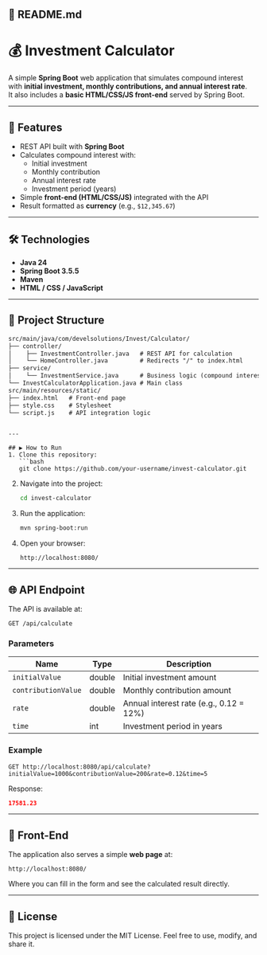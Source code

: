 ## 📄 README.md


# 💰 Investment Calculator

A simple **Spring Boot** web application that simulates compound interest with **initial investment, monthly contributions, and annual interest rate**.  
It also includes a **basic HTML/CSS/JS front-end** served by Spring Boot.

---

## 🚀 Features
- REST API built with **Spring Boot**  
- Calculates compound interest with:
  - Initial investment
  - Monthly contribution
  - Annual interest rate
  - Investment period (years)
- Simple **front-end (HTML/CSS/JS)** integrated with the API
- Result formatted as **currency** (e.g., `$12,345.67`)

---

## 🛠️ Technologies
- **Java 24**  
- **Spring Boot 3.5.5**  
- **Maven**  
- **HTML / CSS / JavaScript**

---

## 📂 Project Structure

```markdown
src/main/java/com/develsolutions/Invest/Calculator/
├── controller/
│    ├── InvestmentController.java   # REST API for calculation
│    └── HomeController.java         # Redirects "/" to index.html
├── service/
│    └── InvestmentService.java      # Business logic (compound interest)
└── InvestCalculatorApplication.java # Main class
src/main/resources/static/
├── index.html   # Front-end page
├── style.css    # Stylesheet
└── script.js    # API integration logic
```
````

---

## ▶️ How to Run
1. Clone this repository:
   ```bash
   git clone https://github.com/your-username/invest-calculator.git
````

2. Navigate into the project:

   ```bash
   cd invest-calculator
   ```
3. Run the application:

   ```bash
   mvn spring-boot:run
   ```
4. Open your browser:

   ```
   http://localhost:8080/
   ```

---

## 🌐 API Endpoint

The API is available at:

```
GET /api/calculate
```

### Parameters

| Name                | Type   | Description                             |
| ------------------- | ------ | --------------------------------------- |
| `initialValue`      | double | Initial investment amount               |
| `contributionValue` | double | Monthly contribution amount             |
| `rate`              | double | Annual interest rate (e.g., 0.12 = 12%) |
| `time`              | int    | Investment period in years              |

### Example

```
GET http://localhost:8080/api/calculate?initialValue=1000&contributionValue=200&rate=0.12&time=5
```

Response:

```json
17581.23
```

---

## 🎨 Front-End

The application also serves a simple **web page** at:

```
http://localhost:8080/
```

Where you can fill in the form and see the calculated result directly.

---

## 📜 License

This project is licensed under the MIT License.
Feel free to use, modify, and share it.

```
